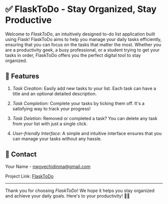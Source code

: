 # ✅ FlaskToDo - Stay Organized, Stay Productive

Welcome to *FlaskToDo*, an intuitively designed to-do list application built using Flask! FlaskToDo aims to help you manage your daily tasks efficiently, ensuring that you can focus on the tasks that matter the most. Whether you are a productivity geek, a busy professional, or a student trying to get your tasks in order, FlaskToDo offers you the perfect digital tool to stay organized.

## 🌟 Features

1. *Task Creation:* Easily add new tasks to your list. Each task can have a title and an optional detailed description.

2. *Task Completion:* Complete your tasks by ticking them off. It's a satisfying way to track your progress!

3. *Task Deletion:* Removed or completed a task? You can delete any task from your list with just a single click.

4. *User-friendly Interface:* A simple and intuitive interface ensures that you can manage your tasks without any hassle.


## 🤝 Contact

Your Name - nwoyechidinma@gmail.com

Project Link: [FlaskToDo](https://github.com/Chidinma-debug/Flask-ToDo)

---

Thank you for choosing *FlaskToDo*! We hope it helps you stay organized and achieve your daily goals. Here's to your productivity! 🎉🚀